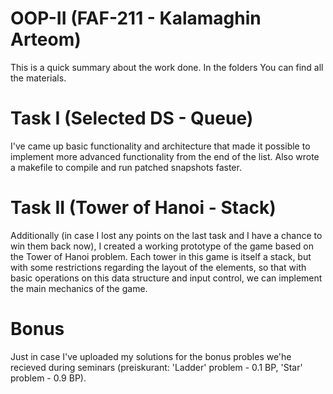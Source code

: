 # OOP-II (FAF-211 - Kalamaghin Arteom)
This is a quick summary about the work done. In the folders You can find
all the materials.

# Task I (Selected DS - Queue)
I've came up basic functionality and architecture that made it possible
to implement more advanced functionality from the end of the list. Also wrote
a makefile to compile and run patched snapshots faster.

# Task II (Tower of Hanoi - Stack)
Additionally (in case I lost any points on the last task and I have a chance
to win them back now), I created a working prototype of the game based
on the Tower of Hanoi problem. Each tower in this game is itself a stack, but
with some restrictions regarding the layout of the elements, so that with basic
operations on this data structure and input control, we can implement
the main mechanics of the game.

# Bonus
Just in case I've uploaded my solutions for the bonus probles we'he recieved
during seminars (preiskurant: 'Ladder' problem - 0.1 BP, 'Star' problem - 0.9 BP).
